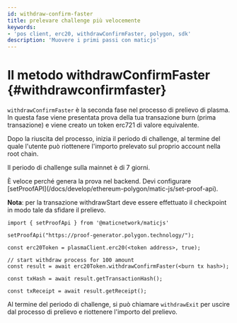 ```yaml
---
id: withdraw-confirm-faster
title: prelevare challenge più velocemente
keywords:
- 'pos client, erc20, withdrawConfirmFaster, polygon, sdk'
description: 'Muovere i primi passi con maticjs'
---
```


# Il metodo withdrawConfirmFaster {#withdrawconfirmfaster}

`withdrawConfirmFaster` è la seconda fase nel processo di prelievo di plasma. In questa fase viene presentata prova della tua transazione burn (prima transazione) e viene creato un token erc721 di valore equivalente.

Dopo la riuscita del processo, inizia il periodo di challenge, al termine del quale l'utente può riottenere l'importo prelevato sul proprio account nella root chain.

Il periodo di challenge sulla mainnet è di 7 giorni.

<div class="highlight mb-20px mt-20px">È veloce perché genera la prova nel backend. Devi configurare [setProofAPI](/docs/develop/ethereum-polygon/matic-js/set-proof-api).</div>

**Nota**: per la transazione withdrawStart deve essere effettuato il checkpoint in modo tale da sfidare il prelievo.

```
import { setProofApi } from '@maticnetwork/maticjs'

setProofApi("https://proof-generator.polygon.technology/");

const erc20Token = plasmaClient.erc20(<token address>, true);

// start withdraw process for 100 amount
const result = await erc20Token.withdrawConfirmFaster(<burn tx hash>);

const txHash = await result.getTransactionHash();

const txReceipt = await result.getReceipt();

```

Al termine del periodo di challenge, si può chiamare `withdrawExit` per uscire dal processo di prelievo e riottenere l'importo del prelievo.
